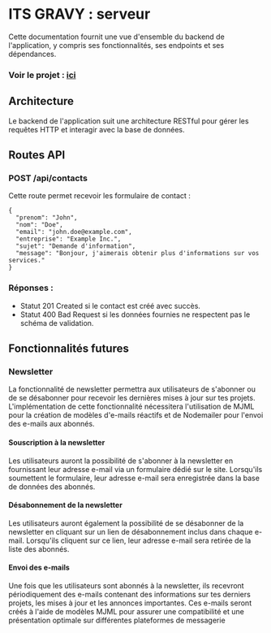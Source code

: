 # ITS GRAVY : serveur

Cette documentation fournit une vue d'ensemble du backend de l'application, y compris ses fonctionnalités, ses endpoints et ses dépendances.

### Voir le projet : [ici](https://itsgravy.onrender.com/)

## Architecture

Le backend de l'application suit une architecture RESTful pour gérer les requêtes HTTP et interagir avec la base de données.

## Routes API

### POST /api/contacts

Cette route permet recevoir les formulaire de contact :

```
{
  "prenom": "John",
  "nom": "Doe",
  "email": "john.doe@example.com",
  "entreprise": "Example Inc.",
  "sujet": "Demande d'information",
  "message": "Bonjour, j'aimerais obtenir plus d'informations sur vos services."
}
```

### Réponses :

- Statut 201 Created si le contact est créé avec succès.
- Statut 400 Bad Request si les données fournies ne respectent pas le schéma de validation.

## Fonctionnalités futures

### Newsletter

La fonctionnalité de newsletter permettra aux utilisateurs de s'abonner ou de se désabonner pour recevoir les dernières mises à jour sur tes projets. L'implémentation de cette fonctionnalité nécessitera l'utilisation de MJML pour la création de modèles d'e-mails réactifs et de Nodemailer pour l'envoi des e-mails aux abonnés.

#### Souscription à la newsletter

Les utilisateurs auront la possibilité de s'abonner à la newsletter en fournissant leur adresse e-mail via un formulaire dédié sur le site. Lorsqu'ils soumettent le formulaire, leur adresse e-mail sera enregistrée dans la base de données des abonnés.

#### Désabonnement de la newsletter

Les utilisateurs auront également la possibilité de se désabonner de la newsletter en cliquant sur un lien de désabonnement inclus dans chaque e-mail. Lorsqu'ils cliquent sur ce lien, leur adresse e-mail sera retirée de la liste des abonnés.

#### Envoi des e-mails

Une fois que les utilisateurs sont abonnés à la newsletter, ils recevront périodiquement des e-mails contenant des informations sur tes derniers projets, les mises à jour et les annonces importantes. Ces e-mails seront créés à l'aide de modèles MJML pour assurer une compatibilité et une présentation optimale sur différentes plateformes de messagerie
